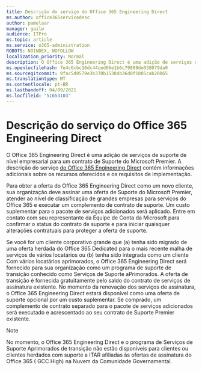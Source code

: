 ```yaml
---
title: Descrição do serviço do Office 365 Engineering Direct
ms.author: office365servicedesc
author: pamelaar
manager: gailw
audience: ITPro
ms.topic: article
ms.service: o365-administration
ROBOTS: NOINDEX, NOFOLLOW
localization_priority: Normal
description: O Office 365 Engineering Direct é uma adição de serviços de suporte de nível empresarial para um contrato de Suporte do Microsoft Premier. A descrição do serviço do Office 365 Engineering Direct contém informações adicionais sobre os recursos oferecidos e os requisitos de implementação.
ms.openlocfilehash: 7e4c6cbc16dc44ced66e1b6c79889de038079da0
ms.sourcegitcommit: 9fac5d9579e3b370b15384b36d0f1805cab20065
ms.translationtype: MT
ms.contentlocale: pt-BR
ms.lasthandoff: 04/09/2021
ms.locfileid: "51653103"
---
```

# <a name="office-365-engineering-direct-service-description"></a>Descrição do serviço do Office 365 Engineering Direct

O Office 365 Engineering Direct é uma adição de serviços de suporte de nível empresarial para um contrato de Suporte do Microsoft Premier. A descrição do serviço [do Office 365 Engineering Direct](https://github.com/MicrosoftDocs/OfficeDocs-O365ServiceDescriptions/blob/master/Office%20365%20Engineering%20Direct%20-%20Svc%20Desc%20(25mar2019).pdf) contém informações adicionais sobre os recursos oferecidos e os requisitos de implementação.

Para obter a oferta do Office 365 Engineering Direct como um novo cliente, sua organização deve assinar uma oferta de Suporte do Microsoft Premier, atender ao nível de classificação de grandes empresas para serviços do Office 365 e executar um complemento de contrato de suporte. Um custo suplementar para o pacote de serviços adicionados será aplicado. Entre em contato com seu representante da Equipe de Conta da Microsoft para confirmar o status do contrato de suporte e para iniciar quaisquer alterações contratuais para proteger a oferta de suporte. 

Se você for um cliente corporativo grande que (a) tenha sido migrado de uma oferta herdada do Office 365 Dedicated para o mais recente malha de serviços de vários locatários ou (b) tenha sido integrada como um cliente Com vários locatários aprimorados, o Office 365 Engineering Direct será fornecido para sua organização como um programa de suporte de transição conhecido como Serviços de Suporte aPrimorados. A oferta de transição é fornecida gratuitamente pelo saldo do contrato de serviços de assinatura existente. No momento da renovação dos serviços de assinatura, o Office 365 Engineering Direct estará disponível como uma oferta de suporte opcional por um custo suplementar. Se comprado, um complemento de contrato separado para o pacote de serviços adicionados será executado e acrescentado ao seu contrato de Suporte Premier existente.

> [!NOTE]
> No momento, o Office 365 Engineering Direct e o programa de Serviços de Suporte Aprimorados de transição não estão disponíveis para clientes ou clientes herdados com suporte a ITAR afiliadas às ofertas de assinatura do Office 365 ( GCC High) na Nuvem da Comunidade Governamental.
